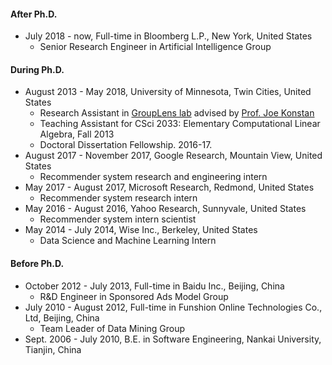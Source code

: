
#### After Ph.D.

- July 2018 - now, Full-time in Bloomberg L.P., New York, United States
    - Senior Research Engineer in Artificial Intelligence Group

#### During Ph.D.

- August 2013 - May 2018, University of Minnesota, Twin Cities, United States
    - Research Assistant in [GroupLens lab](https://grouplens.org) advised by [Prof. Joe Konstan](https://konstan.umn.edu)
    - Teaching Assistant for CSci 2033: Elementary Computational Linear Algebra, Fall 2013
    - Doctoral Dissertation Fellowship. 2016-17.
- August 2017 - November 2017, Google Research, Mountain View, United States
    - Recommender system research and engineering intern
- May 2017 - August 2017, Microsoft Research, Redmond, United States
    - Recommender system research intern
- May 2016 - August 2016, Yahoo Research, Sunnyvale, United States
    - Recommender system intern scientist
- May 2014 - July 2014, Wise Inc., Berkeley, United States
    - Data Science and Machine Learning Intern

#### Before Ph.D.

- October 2012 - July 2013, Full-time in Baidu Inc., Beijing, China
    - R&D Engineer in Sponsored Ads Model Group
- July 2010 - August 2012, Full-time in Funshion Online Technologies Co., Ltd, Beijing, China
    - Team Leader of Data Mining Group
- Sept. 2006 - July 2010, B.E. in Software Engineering, Nankai University, Tianjin, China
